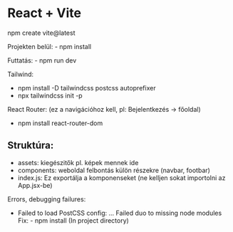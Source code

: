 # React + Vite

npm create vite@latest

Projekten belül: - npm install

Futtatás: - npm run dev

Tailwind: 
- npm install -D tailwindcss postcss autoprefixer
- npx tailwindcss init -p
  
React Router: (ez a navigációhoz kell, pl: Bejelentkezés -> főoldal)
- npm install react-router-dom

## Struktúra:
 - assets: kiegészitők pl. képek mennek ide
 - components: weboldal felbontás külön részekre (navbar, footbar)
 - index.js: Ez exportálja a komponenseket (ne kelljen sokat importolni az App.jsx-be)

 Errors, debugging failures:

- Failed to load PostCSS config:
  ... Failed duo to missing node modules
  Fix:  - npm install (In project directory)
